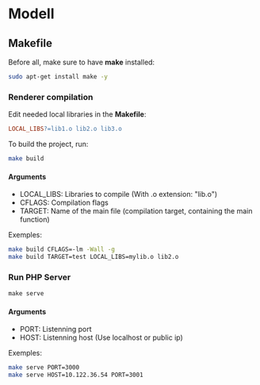 # Modell

## Makefile

Before all, make sure to have **make** installed:

```bash
sudo apt-get install make -y
```


### Renderer compilation

Edit needed local libraries in the **Makefile**:

```Makefile
LOCAL_LIBS?=lib1.o lib2.o lib3.o
```

To build the project, run:

```bash
make build
```

#### Arguments

- LOCAL_LIBS: Libraries to compile (With .o extension: "lib.o")
- CFLAGS: Compilation flags
- TARGET: Name of the main file (compilation target, containing the main function)

Exemples:

```bash
make build CFLAGS=-lm -Wall -g
make build TARGET=test LOCAL_LIBS=mylib.o lib2.o
```

### Run PHP Server

```php
make serve
```

#### Arguments

- PORT: Listenning port
- HOST: Listenning host (Use localhost or public ip)

Exemples:

```bash
make serve PORT=3000
make serve HOST=10.122.36.54 PORT=3001
```
